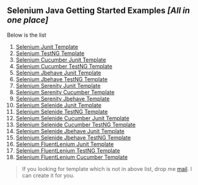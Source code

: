  ## Selenium Java Getting Started Examples *[All in one place]*
 
 Below is the list
 
  1. [Selenium Junit Template](https://github.com/sridharbandi/Selenium-Java-Getting-Started-Examples/tree/master/Selenium-Junit-Template)
  2. [Selenium TestNG Template](https://github.com/sridharbandi/Selenium-Java-Getting-Started-Examples/tree/master/Selenium-Testng-Template)
  3. [Selenium Cucumber Junit Template](https://github.com/sridharbandi/Selenium-Java-Getting-Started-Examples/tree/master/Selenium-Cucumber-Junit-Template)
  4. [Selenium Cucumber TestNG Template](https://github.com/sridharbandi/Selenium-Java-Getting-Started-Examples/tree/master/Selenium-Cucumber-Testng-Template)
  5. [Selenium Jbehave Junit Template](https://github.com/sridharbandi/Selenium-Java-Getting-Started-Examples/tree/master/Selenium-Jbehave-Junit-Template)
  6. [Selenium Jbehave TestNG Template](https://github.com/sridharbandi/Selenium-Java-Getting-Started-Examples/tree/master/Selenium-Jbehave-Testng-Template)
  7. [Selenium Serenity Junit Template](https://github.com/sridharbandi/Selenium-Java-Getting-Started-Examples/tree/master/Selenium-Serenity-Junit-Template)
  8. [Selenium Serenity Cucumber Template](https://github.com/sridharbandi/Selenium-Java-Getting-Started-Examples/tree/master/Selenium-Serenity-Cucumber-Template)
  9. [Selenium Serenity Jbehave Template](https://github.com/sridharbandi/Selenium-Java-Getting-Started-Examples/tree/master/Selenium-Serenity-Jbehave-Template)
 10. [Selenium Selenide Junit Template](https://github.com/sridharbandi/Selenium-Java-Getting-Started-Examples/tree/master/Selenium-Selenide-Junit-Template)
 11. [Selenium Selenide TestNG Template](https://github.com/sridharbandi/Selenium-Java-Getting-Started-Examples/tree/master/Selenium-Selenide-TestNG-Template)
 12. [Selenium Selenide Cucumber Junit Template](https://github.com/sridharbandi/Selenium-Java-Getting-Started-Examples/tree/master/Selenium-Selenide-Cucumber-Junit-Template)
 13. [Selenium Selenide Cucumber TestNG Template](https://github.com/sridharbandi/Selenium-Java-Getting-Started-Examples/tree/master/Selenium-Selenide-Cucumber-Testng-Template)
 14. [Selenium Selenide Jbehave Junit Template](https://github.com/sridharbandi/Selenium-Java-Getting-Started-Examples/tree/master/Selenium-Selenide-Jbehave-Junit-Template)
 15. [Selenium Selenide Jbehave TestNG Template](https://github.com/sridharbandi/Selenium-Java-Getting-Started-Examples/tree/master/Selenium-Selenide-Jbehave-Testng-Template)
 16. [Selenium FluentLenium Junit Template](https://github.com/sridharbandi/Selenium-Java-Getting-Started-Examples/tree/master/Selenium-Fluentlenium-Junit-Template)
 17. [Selenium FluentLenium TestNG Template](https://github.com/sridharbandi/Selenium-Java-Getting-Started-Examples/tree/master/Selenium-Fluentlenium-Testng-Template)
 18. [Selenium FluentLenium Cucumber Template](https://github.com/sridharbandi/Selenium-Java-Getting-Started-Examples/tree/master/Selenium-Fluentlenium-Cucumber-Template)
 
 > If you looking for template which is not in above list, drop me [mail](mailto:sridhar.bandi.ece@gmail.com). I can create it for you.
